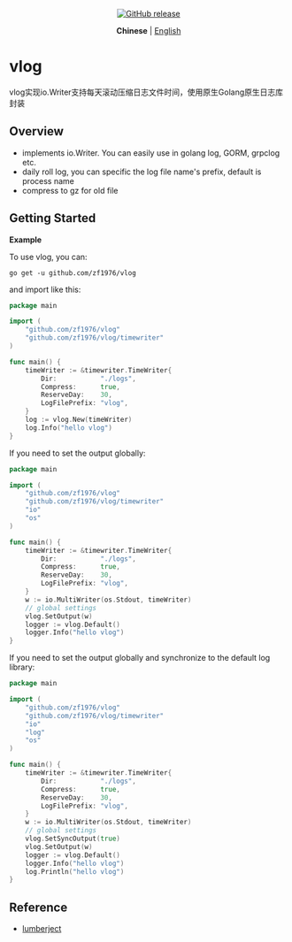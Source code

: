 <p align="center">
	<a href="https://github.com/zf1976/vlog/releases/tag/v1.0.4"><img src="https://img.shields.io/github/v/release/zf1976/vlog?logo=github" alt="GitHub release" /></a>
</p>
<p align="center">
  <strong>Chinese</strong> | <a href="https://github.com/zf1976/vlog/blob/main/README.en.md">English</a>
</p>

# vlog

vlog实现io.Writer支持每天滚动压缩日志文件时间，使用原生Golang原生日志库封装

## Overview

* implements io.Writer. You can easily use in golang log, GORM, grpclog etc.
* daily roll log, you can specific the log file name's prefix, default is process name
* compress to gz for old file

## Getting Started

**Example**

To use vlog, you can:

```shell
go get -u github.com/zf1976/vlog
```

and import like this:

```go
package main

import (
	"github.com/zf1976/vlog"
	"github.com/zf1976/vlog/timewriter"
)

func main() {
	timeWriter := &timewriter.TimeWriter{
		Dir:           "./logs",
		Compress:      true,
		ReserveDay:    30,
		LogFilePrefix: "vlog",
	}
	log := vlog.New(timeWriter)
	log.Info("hello vlog")
}
```

If you need to set the output globally:

```go
package main

import (
	"github.com/zf1976/vlog"
	"github.com/zf1976/vlog/timewriter"
	"io"
	"os"
)

func main() {
	timeWriter := &timewriter.TimeWriter{
		Dir:           "./logs",
		Compress:      true,
		ReserveDay:    30,
		LogFilePrefix: "vlog",
	}
	w := io.MultiWriter(os.Stdout, timeWriter)
	// global settings
	vlog.SetOutput(w)
	logger := vlog.Default()
	logger.Info("hello vlog")
}
```

If you need to set the output globally and synchronize to the default log library:

```go
package main

import (
	"github.com/zf1976/vlog"
	"github.com/zf1976/vlog/timewriter"
	"io"
	"log"
	"os"
)

func main() {
	timeWriter := &timewriter.TimeWriter{
		Dir:           "./logs",
		Compress:      true,
		ReserveDay:    30,
		LogFilePrefix: "vlog",
	}
	w := io.MultiWriter(os.Stdout, timeWriter)
	// global settings
	vlog.SetSyncOutput(true)
	vlog.SetOutput(w)
	logger := vlog.Default()
	logger.Info("hello vlog")
	log.Println("hello vlog")
}
```

## Reference

* [lumberject](https://github.com/natefinch/lumberjack)
